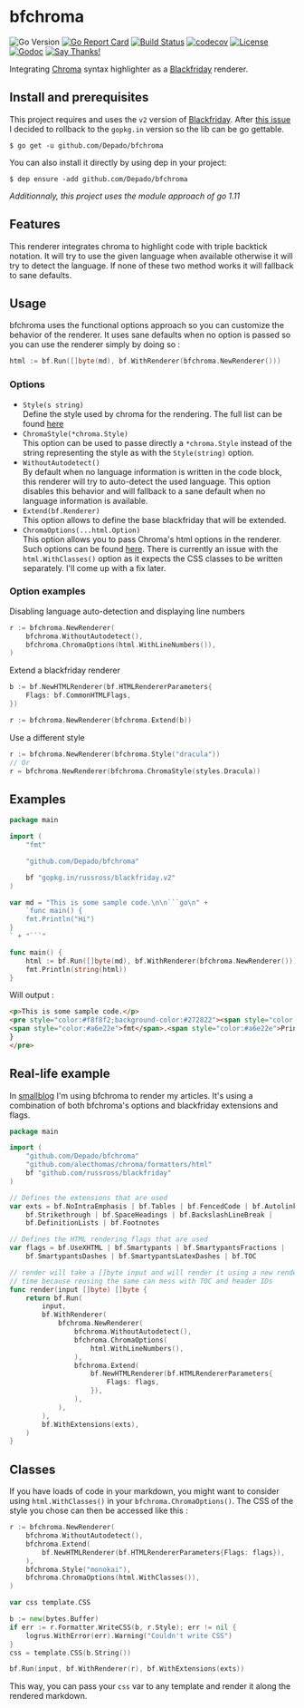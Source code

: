 # bfchroma

![Go Version](https://img.shields.io/badge/go-1.10-brightgreen.svg)
[![Go Report Card](https://goreportcard.com/badge/github.com/Depado/bfchroma)](https://goreportcard.com/report/github.com/Depado/bfchroma)
[![Build Status](https://drone.depado.eu/api/badges/Depado/bfchroma/status.svg)](https://drone.depado.eu/Depado/bfchroma)
[![codecov](https://codecov.io/gh/Depado/bfchroma/branch/master/graph/badge.svg)](https://codecov.io/gh/Depado/bfchroma)
[![License](https://img.shields.io/badge/license-MIT-blue.svg)](https://github.com/Depado/bfchroma/blob/master/LICENSE)
[![Godoc](https://godoc.org/github.com/Depado/bfchroma?status.svg)](https://godoc.org/github.com/Depado/bfchroma)
[![Say Thanks!](https://img.shields.io/badge/Say%20Thanks-!-1EAEDB.svg)](https://saythanks.io/to/Depado)


Integrating [Chroma](https://github.com/alecthomas/chroma) syntax highlighter as
a [Blackfriday](https://github.com/russross/blackfriday) renderer.

## Install and prerequisites

This project requires and uses the `v2` version of 
[Blackfriday](https://github.com/russross/blackfriday/tree/v2). After 
[this issue](https://github.com/Depado/bfchroma/issues/3) I decided to rollback
to the `gopkg.in` version so the lib can be go gettable. 

```
$ go get -u github.com/Depado/bfchroma
```

You can also install it directly by using dep in your project:

```
$ dep ensure -add github.com/Depado/bfchroma
```

_Additionnaly, this project uses the module approach of go 1.11_ 

## Features

This renderer integrates chroma to highlight code with triple backtick notation.
It will try to use the given language when available otherwise it will try to
detect the language. If none of these two method works it will fallback to sane
defaults.

## Usage

bfchroma uses the functional options approach so you can customize the behavior
of the renderer. It uses sane defaults when no option is passed so you can use
the renderer simply by doing so :

```go
html := bf.Run([]byte(md), bf.WithRenderer(bfchroma.NewRenderer()))
```

### Options

- `Style(s string)`  
Define the style used by chroma for the rendering. The full list can be found [here](https://github.com/alecthomas/chroma/tree/master/styles)
- `ChromaStyle(*chroma.Style)`  
This option can be used to passe directly a `*chroma.Style` instead of the 
string representing the style as with the `Style(string)` option. 
- `WithoutAutodetect()`  
By default when no language information is written in the code block, this 
renderer will try to auto-detect the used language. This option disables
this behavior and will fallback to a sane default when no language
information is available.
- `Extend(bf.Renderer)`  
This option allows to define the base blackfriday that will be extended.
- `ChromaOptions(...html.Option)`  
This option allows you to pass Chroma's html options in the renderer. Such
options can be found [here](https://github.com/alecthomas/chroma#the-html-formatter).
There is currently an issue with the `html.WithClasses()` option as it expects
the CSS classes to be written separately. I'll come up with a fix later.

### Option examples

Disabling language auto-detection and displaying line numbers

```go
r := bfchroma.NewRenderer(
	bfchroma.WithoutAutodetect(),
	bfchroma.ChromaOptions(html.WithLineNumbers()),
)
```

Extend a blackfriday renderer

```go
b := bf.NewHTMLRenderer(bf.HTMLRendererParameters{
	Flags: bf.CommonHTMLFlags,
})

r := bfchroma.NewRenderer(bfchroma.Extend(b))
```

Use a different style

```go
r := bfchroma.NewRenderer(bfchroma.Style("dracula"))
// Or
r = bfchroma.NewRenderer(bfchroma.ChromaStyle(styles.Dracula))
```

## Examples

```go
package main

import (
	"fmt"

	"github.com/Depado/bfchroma"

	bf "gopkg.in/russross/blackfriday.v2"
)

var md = "This is some sample code.\n\n```go\n" +
	`func main() {
	fmt.Println("Hi")
}
` + "```"

func main() {
	html := bf.Run([]byte(md), bf.WithRenderer(bfchroma.NewRenderer()))
	fmt.Println(string(html))
}
```


Will output :

```html
<p>This is some sample code.</p>
<pre style="color:#f8f8f2;background-color:#272822"><span style="color:#66d9ef">func</span> <span style="color:#a6e22e">main</span>() {
<span style="color:#a6e22e">fmt</span>.<span style="color:#a6e22e">Println</span>(<span style="color:#e6db74">&#34;Hi&#34;</span>)
}
</pre>
```

## Real-life example

In [smallblog](https://github.com/Depado/smallblog) I'm using bfchroma to render
my articles. It's using a combination of both bfchroma's options and blackfriday
extensions and flags.

```go
package main

import (
	"github.com/Depado/bfchroma"
	"github.com/alecthomas/chroma/formatters/html"
	bf "github.com/russross/blackfriday"
)

// Defines the extensions that are used
var exts = bf.NoIntraEmphasis | bf.Tables | bf.FencedCode | bf.Autolink |
	bf.Strikethrough | bf.SpaceHeadings | bf.BackslashLineBreak |
	bf.DefinitionLists | bf.Footnotes

// Defines the HTML rendering flags that are used
var flags = bf.UseXHTML | bf.Smartypants | bf.SmartypantsFractions |
	bf.SmartypantsDashes | bf.SmartypantsLatexDashes | bf.TOC

// render will take a []byte input and will render it using a new renderer each
// time because reusing the same can mess with TOC and header IDs
func render(input []byte) []byte {
	return bf.Run(
		input,
		bf.WithRenderer(
			bfchroma.NewRenderer(
				bfchroma.WithoutAutodetect(),
				bfchroma.ChromaOptions(
					html.WithLineNumbers(),
				),
				bfchroma.Extend(
					bf.NewHTMLRenderer(bf.HTMLRendererParameters{
						Flags: flags,
					}),
				),
			),
		),
		bf.WithExtensions(exts),
	)
}
```

## Classes

If you have loads of code in your markdown, you might want to consider using
`html.WithClasses()` in your `bfchroma.ChromaOptions()`. The CSS of the style
you chose can then be accessed like this :

```go
r := bfchroma.NewRenderer(
	bfchroma.WithoutAutodetect(),
	bfchroma.Extend(
		bf.NewHTMLRenderer(bf.HTMLRendererParameters{Flags: flags}),
	),
	bfchroma.Style("monokai"),
	bfchroma.ChromaOptions(html.WithClasses()),
)

var css template.CSS

b := new(bytes.Buffer)
if err := r.Formatter.WriteCSS(b, r.Style); err != nil {
	logrus.WithError(err).Warning("Couldn't write CSS")
}
css = template.CSS(b.String())

bf.Run(input, bf.WithRenderer(r), bf.WithExtensions(exts))
```

This way, you can pass your `css` var to any template and render it along the
rendered markdown.